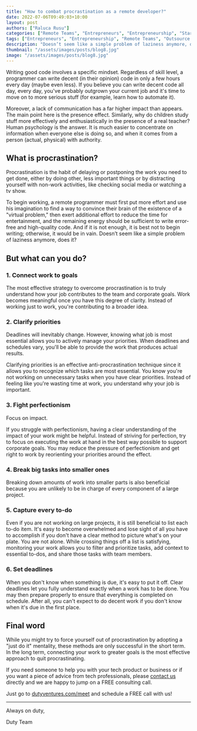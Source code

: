 ```yaml
---
title: "How to combat procrastination as a remote developer?"
date: 2022-07-06T09:49:03+10:00
layout: post
authors: ["Raluca Rusu"]
categories: ["Remote Teams", "Entrepreneurs", "Entrepreneurship", "Start-ups", "MVP", "Product", "Development", "Testing", "Launching"]
tags: ["Entrepreneurs", "Entrepreneurship", "Remote Teams", "Outsource Software", "Start-ups", "MVP", "Product", "Development", "Testing", "Launching"]
description: "Doesn’t seem like a simple problem of laziness anymore, does it?"
thumbnail: "/assets/images/posts/blog8.jpg"
image: "/assets/images/posts/blog8.jpg"
---
```


Writing good code involves a specific mindset. Regardless of skill level, a programmer can write decent (in their opinion) code in only a few hours every day (maybe even less). If you believe you can write decent code all day, every day, you've probably outgrown your current job and it's time to move on to more serious stuff (for example, learn how to automate it).

Moreover, a lack of communication has a far higher impact than appears. The main point here is the presence effect. Similarly, why do children study stuff more effectively and enthusiastically in the presence of a real teacher? Human psychology is the answer. It is much easier to concentrate on information when everyone else is doing so, and when it comes from a person (actual, physical) with authority.


## What is procrastination?

Procrastination is the habit of delaying or postponing the work you need to get done, either by doing other, less important things or by distracting yourself with non-work activities, like checking social media or watching a tv show.

To begin working, a remote programmer must first put more effort and use his imagination to find a way to convince their brain of the existence of a "virtual problem," then exert additional effort to reduce the time for entertainment, and the remaining energy should be sufficient to write error-free and high-quality code. And if it is not enough, it is best not to begin writing; otherwise, it would be in vain. Doesn’t seem like a simple problem of laziness anymore, does it?


## But what can you do?

### 1. Connect work to goals

The most effective strategy to overcome procrastination is to truly understand how your job contributes to the team and corporate goals. Work becomes meaningful once you have this degree of clarity. Instead of working just to work, you're contributing to a broader idea.

### 2. Clarify priorities

Deadlines will inevitably change. However, knowing what job is most essential allows you to actively manage your priorities. When deadlines and schedules vary, you'll be able to provide the work that produces actual results.

Clarifying priorities is an effective anti-procrastination technique since it allows you to recognize which tasks are most essential. You know you're not working on unnecessary tasks when you have clear priorities. Instead of feeling like you're wasting time at work, you understand why your job is important.

### 3. Fight perfectionism

Focus on impact.

If you struggle with perfectionism, having a clear understanding of the impact of your work might be helpful. Instead of striving for perfection, try to focus on executing the work at hand in the best way possible to support corporate goals. You may reduce the pressure of perfectionism and get right to work by reorienting your priorities around the effect.

### 4. Break big tasks into smaller ones

Breaking down amounts of work into smaller parts is also beneficial because you are unlikely to be in charge of every component of a large project.

### 5. Capture every to-do

Even if you are not working on large projects, it is still beneficial to list each to-do item. It's easy to become overwhelmed and lose sight of all you have to accomplish if you don't have a clear method to picture what's on your plate. You are not alone. While crossing things off a list is satisfying, monitoring your work allows you to filter and prioritize tasks, add context to essential to-dos, and share those tasks with team members.

### 6. Set deadlines

When you don't know when something is due, it's easy to put it off. Clear deadlines let you fully understand exactly when a work has to be done. You may then prepare properly to ensure that everything is completed on schedule. After all, you can't expect to do decent work if you don't know when it's due in the first place.


## Final word

While you might try to force yourself out of procrastination by adopting a "just do it" mentality, these methods are only successful in the short term. In the long term, connecting your work to greater goals is the most effective approach to quit procrastinating.

If you need someone to help you with your tech product or business or if you want a piece of advice from tech professionals, please [contact us](https://dutyventures.com) directly and we are happy to jump on a
FREE consulting call. 

Just go to [dutyventures.com/meet](https://dutyventures.com/meet) and schedule a FREE call with us! 

----------------------

Always on duty,

Duty Team
